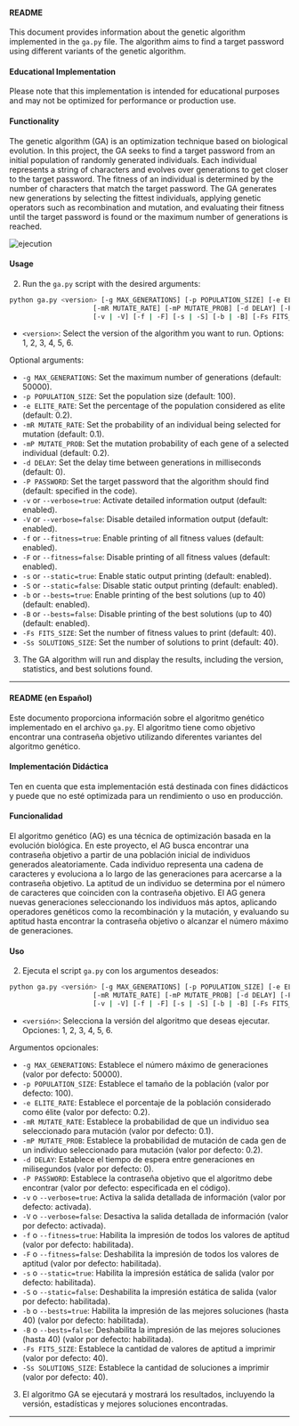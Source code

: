 #### README

This document provides information about the genetic algorithm implemented in the `ga.py` file. The algorithm aims to find a target password using different variants of the genetic algorithm.

#### Educational Implementation

Please note that this implementation is intended for educational purposes and may not be optimized for performance or production use.

#### Functionality

The genetic algorithm (GA) is an optimization technique based on biological evolution. In this project, the GA seeks to find a target password from an initial population of randomly generated individuals. Each individual represents a string of characters and evolves over generations to get closer to the target password. The fitness of an individual is determined by the number of characters that match the target password. The GA generates new generations by selecting the fittest individuals, applying genetic operators such as recombination and mutation, and evaluating their fitness until the target password is found or the maximum number of generations is reached.

<img alt="ejecution" src="resources/genetic-algorithm.gif"/>


#### Usage

2. Run the `ga.py` script with the desired arguments:

```bash
python ga.py <version> [-g MAX_GENERATIONS] [-p POPULATION_SIZE] [-e ELITE_RATE]
                     [-mR MUTATE_RATE] [-mP MUTATE_PROB] [-d DELAY] [-P PASSWORD]
                     [-v | -V] [-f | -F] [-s | -S] [-b | -B] [-Fs FITS_SIZE] [-Ss SOLUTIONS_SIZE]
```

   - `<version>`: Select the version of the algorithm you want to run. Options: 1, 2, 3, 4, 5, 6.

   Optional arguments:

   - `-g MAX_GENERATIONS`: Set the maximum number of generations (default: 50000).
   - `-p POPULATION_SIZE`: Set the population size (default: 100).
   - `-e ELITE_RATE`: Set the percentage of the population considered as elite (default: 0.2).
   - `-mR MUTATE_RATE`: Set the probability of an individual being selected for mutation (default: 0.1).
   - `-mP MUTATE_PROB`: Set the mutation probability of each gene of a selected individual (default: 0.2).
   - `-d DELAY`: Set the delay time between generations in milliseconds (default: 0).
   - `-P PASSWORD`: Set the target password that the algorithm should find (default: specified in the code).
   - `-v` or `--verbose=true`: Activate detailed information output (default: enabled).
   - `-V` or `--verbose=false`: Disable detailed information output (default: enabled).
   - `-f` or `--fitness=true`: Enable printing of all fitness values (default: enabled).
   - `-F` or `--fitness=false`: Disable printing of all fitness values (default: enabled).
   - `-s` or `--static=true`: Enable static output printing (default: enabled).
   - `-S` or `--static=false`: Disable static output printing (default: enabled).
   - `-b` or `--bests=true`: Enable printing of the best solutions (up to 40) (default: enabled).
   - `-B` or `--bests=false`: Disable printing of the best solutions (up to 40) (default: enabled).
   - `-Fs FITS_SIZE`: Set the number of fitness values to print (default: 40).
   - `-Ss SOLUTIONS_SIZE`: Set the number of solutions to print (default: 40).

3. The GA algorithm will run and display the results, including the version, statistics, and best solutions found.

---


#### README (en Español)

Este documento proporciona información sobre el algoritmo genético implementado en el archivo `ga.py`. El algoritmo tiene como objetivo encontrar una contraseña objetivo utilizando diferentes variantes del algoritmo genético.

#### Implementación Didáctica

Ten en cuenta que esta implementación está destinada con fines didácticos y puede que no esté optimizada para un rendimiento o uso en producción.

#### Funcionalidad

El algoritmo genético (AG) es una técnica de optimización basada en la evolución biológica. En este proyecto, el AG busca encontrar una contraseña objetivo a partir de una población inicial de individuos generados aleatoriamente. Cada individuo representa una cadena de caracteres y evoluciona a lo largo de las generaciones para acercarse a la contraseña objetivo. La aptitud de un individuo se determina por el número de caracteres que coinciden con la contraseña objetivo. El AG genera nuevas generaciones seleccionando los individuos más aptos, aplicando operadores genéticos como la recombinación y la mutación, y evaluando su aptitud hasta encontrar la contraseña objetivo o alcanzar el número máximo de generaciones.

#### Uso

2. Ejecuta el script `ga.py` con los argumentos deseados:

```bash
python ga.py <versión> [-g MAX_GENERATIONS] [-p POPULATION_SIZE] [-e ELITE_RATE]
                     [-mR MUTATE_RATE] [-mP MUTATE_PROB] [-d DELAY] [-P PASSWORD]
                     [-v | -V] [-f | -F] [-s | -S] [-b | -B] [-Fs FITS_SIZE] [-Ss SOLUTIONS_SIZE]
```

   - `<versión>`: Selecciona la versión del algoritmo que deseas ejecutar. Opciones: 1, 2, 3, 4, 5, 6.

   Argumentos opcionales:

   - `-g MAX_GENERATIONS`: Establece el número máximo de generaciones (valor por defecto: 50000).
   - `-p POPULATION_SIZE`: Establece el tamaño de la población (valor por defecto: 100).
   - `-e ELITE_RATE`: Establece el porcentaje de la población considerado como élite (valor por defecto: 0.2).
   - `-mR MUTATE_RATE`: Establece la probabilidad de que un individuo sea seleccionado para mutación (valor por defecto: 0.1).
   - `-mP MUTATE_PROB`: Establece la probabilidad de mutación de cada gen de un individuo seleccionado para mutación (valor por defecto: 0.2).
   - `-d DELAY`: Establece el tiempo de espera entre generaciones en milisegundos (valor por defecto: 0).
   - `-P PASSWORD`: Establece la contraseña objetivo que el algoritmo debe encontrar (valor por defecto: especificada en el código).
   - `-v` o `--verbose=true`: Activa la salida detallada de información (valor por defecto: activada).
   - `-V` o `--verbose=false`: Desactiva la salida detallada de información (valor por defecto: activada).
   - `-f` o `--fitness=true`: Habilita la impresión de todos los valores de aptitud (valor por defecto: habilitada).
   - `-F` o `--fitness=false`: Deshabilita la impresión de todos los valores de aptitud (valor por defecto: habilitada).
   - `-s` o `--static=true`: Habilita la impresión estática de salida (valor por defecto: habilitada).
   - `-S` o `--static=false`: Deshabilita la impresión estática de salida (valor por defecto: habilitada).
   - `-b` o `--bests=true`: Habilita la impresión de las mejores soluciones (hasta 40) (valor por defecto: habilitada).
   - `-B` o `--bests=false`: Deshabilita la impresión de las mejores soluciones (hasta 40) (valor por defecto: habilitada).
   - `-Fs FITS_SIZE`: Establece la cantidad de valores de aptitud a imprimir (valor por defecto: 40).
   - `-Ss SOLUTIONS_SIZE`: Establece la cantidad de soluciones a imprimir (valor por defecto: 40).

3. El algoritmo GA se ejecutará y mostrará los resultados, incluyendo la versión, estadísticas y mejores soluciones encontradas.

---

